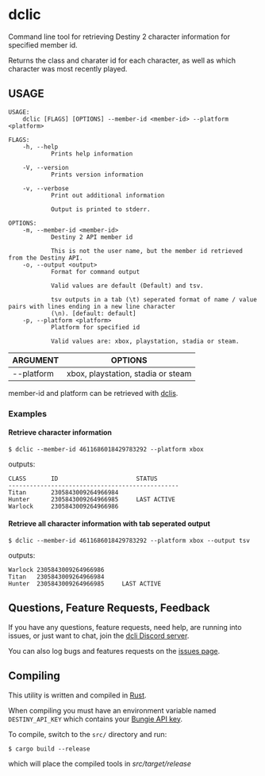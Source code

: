 # dclic

Command line tool for retrieving Destiny 2 character information for specified member id.

Returns the class and charater id for each character, as well as which character was most recently played.


## USAGE
```
USAGE:
    dclic [FLAGS] [OPTIONS] --member-id <member-id> --platform <platform>

FLAGS:
    -h, --help       
            Prints help information

    -V, --version    
            Prints version information

    -v, --verbose    
            Print out additional information
            
            Output is printed to stderr.

OPTIONS:
    -m, --member-id <member-id>    
            Destiny 2 API member id
            
            This is not the user name, but the member id retrieved from the Destiny API.
    -o, --output <output>          
            Format for command output
            
            Valid values are default (Default) and tsv.
            
            tsv outputs in a tab (\t) seperated format of name / value pairs with lines ending in a new line character
            (\n). [default: default]
    -p, --platform <platform>      
            Platform for specified id
            
            Valid values are: xbox, playstation, stadia or steam.
```


| ARGUMENT | OPTIONS |
|---|---|
| --platform | xbox, playstation, stadia or steam |

member-id and platform can be retrieved with [dclis](https://github.com/mikechambers/dcli/tree/main/src/dclis).   


### Examples

#### Retrieve character information

```
$ dclic --member-id 4611686018429783292 --platform xbox
```

outputs:

```
CLASS       ID                      STATUS      
------------------------------------------------
Titan       2305843009264966984                 
Hunter      2305843009264966985     LAST ACTIVE 
Warlock     2305843009264966986                
```

#### Retrieve all character information with tab seperated output

```
$ dclic --member-id 4611686018429783292 --platform xbox --output tsv
```

outputs:

```
Warlock 2305843009264966986
Titan   2305843009264966984
Hunter  2305843009264966985     LAST ACTIVE
```
## Questions, Feature Requests, Feedback

If you have any questions, feature requests, need help, are running into issues, or just want to chat, join the [dcli Discord server](https://discord.gg/2Y8bV2Mq3p).

You can also log bugs and features requests on the [issues page](https://github.com/mikechambers/dcli/issues).


## Compiling

This utility is written and compiled in [Rust](https://www.rust-lang.org/).

When compiling you must have an environment variable named `DESTINY_API_KEY` which contains your [Bungie API key](https://www.bungie.net/en/Application).

To compile, switch to the `src/` directory and run:

```
$ cargo build --release
```

which will place the compiled tools in *src/target/release*

